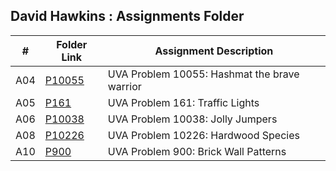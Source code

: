## David Hawkins : Assignments Folder

|   #   |   Folder Link   |   Assignment Description    |
| :---: |   -----------   |   ----------------------    | 
|   A04    |   [P10055](https://github.com/hawkidav000/4883-PT-hawkins/tree/main/Assignments/P10055)    |   UVA Problem 10055: Hashmat the brave warrior   |
|   A05    |   [P161](https://github.com/hawkidav000/4883-PT-hawkins/tree/main/Assignments/P161)    |   UVA Problem 161: Traffic Lights   |
|   A06    |   [P10038](https://github.com/hawkidav000/4883-PT-hawkins/tree/main/Assignments/P10038)    |   UVA Problem 10038: Jolly Jumpers   |
|   A08    |   [P10226](https://github.com/hawkidav000/4883-PT-hawkins/tree/main/Assignments/P10226)    |   UVA Problem 10226: Hardwood Species   |
|   A10    |   [P900](https://github.com/hawkidav000/4883-PT-hawkins/tree/main/Assignments/P900)    |   UVA Problem 900: Brick Wall Patterns   |
